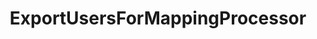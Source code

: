---
optionsClassName: ExportUsersForMappingProcessorOptions
optionsClassFullName: MigrationTools.Processors.ExportUsersForMappingProcessorOptions
configurationSamples:
- name: defaults
  description: 
  code: There are no defaults! Check the sample for options!
  sampleFor: MigrationTools.Processors.ExportUsersForMappingProcessorOptions
- name: sample
  description: 
  code: There is no sample, but you can check the classic below for a general feel.
  sampleFor: MigrationTools.Processors.ExportUsersForMappingProcessorOptions
- name: classic
  description: 
  code: >-
    {
      "$type": "ExportUsersForMappingProcessorOptions",
      "Enabled": false,
      "WIQLQuery": null,
      "OnlyListUsersInWorkItems": true,
      "Enrichers": null,
      "SourceName": null,
      "TargetName": null,
      "RefName": null
    }
  sampleFor: MigrationTools.Processors.ExportUsersForMappingProcessorOptions
description: ExportUsersForMappingContext is a tool used to create a starter mapping file for users between the source and target systems. Use `ExportUsersForMappingConfig` to configure.
className: ExportUsersForMappingProcessor
typeName: Processors
architecture: 
options:
- parameterName: Enabled
  type: Boolean
  description: If set to `true` then the processor will run. Set to `false` and the processor will not run.
  defaultValue: missng XML code comments
- parameterName: Enrichers
  type: List
  description: List of Enrichers that can be used to add more features to this processor. Only works with Native Processors and not legacy Processors.
  defaultValue: missng XML code comments
- parameterName: OnlyListUsersInWorkItems
  type: Boolean
  description: missng XML code comments
  defaultValue: missng XML code comments
- parameterName: RefName
  type: String
  description: '`Refname` will be used in the future to allow for using named Options without the need to copy all of the options.'
  defaultValue: missng XML code comments
- parameterName: SourceName
  type: String
  description: missng XML code comments
  defaultValue: missng XML code comments
- parameterName: TargetName
  type: String
  description: missng XML code comments
  defaultValue: missng XML code comments
- parameterName: WIQLQuery
  type: String
  description: missng XML code comments
  defaultValue: missng XML code comments
status: ready
processingTarget: Work Items
classFile: /src/MigrationTools.Clients.TfsObjectModel/Processors/ExportUsersForMappingProcessor.cs
optionsClassFile: /src/MigrationTools.Clients.TfsObjectModel/Processors/ExportUsersForMappingProcessorOptions.cs

redirectFrom:
- /Reference/Processors/ExportUsersForMappingProcessorOptions/
layout: reference
toc: true
permalink: /Reference/Processors/ExportUsersForMappingProcessor/
title: ExportUsersForMappingProcessor
categories:
- Processors
- 
topics:
- topic: notes
  path: /docs/Reference/Processors/ExportUsersForMappingProcessor-notes.md
  exists: true
  markdown: >-
    There was a request to have the ability to map users to try and maintain integrity across different systems. We added a `TfsUserMappingEnricher` that allows you to map users from Source to Target.


    ##How it works


    1. Run `ExportUsersForMappingConfig` which will export all of the Users in Source Mapped or not to target.

    2. Run `WorkItemMigrationConfig` which will run a validator by detail to warn you of missing users. If it finds a mapping it will convert the field... 


    ## ExportUsersForMappingConfig


    Running the `ExportUsersForMappingConfig` to get the list of users will produce something like:


    ```

    [
      {
        "Source": {
          "FriendlyName": "Martin Hinshelwood nkdAgility.com",
          "AccountName": "martin@nkdagility.com"
        },
        "target": {
          "FriendlyName": "Hinshelwood, Martin",
          "AccountName": "martin@othercompany.com"
        }
      },
      {
        "Source": {
          "FriendlyName": "Rollup Bot",
          "AccountName": "Bot@nkdagility.com"
        },
        "target": {
          "FriendlyName": "Service Account 4",
          "AccountName": "randoaccount@somecompany.com"
        }
      },
      {
        "Source": {
          "FriendlyName": "Another non mapped Account",
          "AccountName": "not-mapped@nkdagility.com"
        },
        "target": null
      }
    ]

    ```


    Any `null` in the target field means that the user is not mapped. You can then use this to create a mapping file will all of your users.


    IMPORTANT: The Friendly name in Azure DevOps / TFS is not nessesarily the AAD Friendly name as users can change this in the tool. We load all of the users from both systems, and match on "email" to ensure we only assume mapping for the same user. Non mapped users, or users listed as null, will not be mapped.


    ### Notes


    - On `ExportUsersForMappingConfig` you can set `OnlyListUsersInWorkItems` to filter the mapping based on the scope of the query. This is greater if you have many users.

    - Configured using the `TfsUserMappingEnricherOptions` setting in `CommonEnrichersConfig`


    ## WorkItemMigrationConfig


    When you run the `WorkItemMigrationContext`



    ```

    ...
      "LogLevel": "Debug",
      "CommonEnrichersConfig": [
        {
          "$type": "TfsUserMappingEnricherOptions",
          "Enabled": true,
          "UserMappingFile": "C:\\temp\\userExport.json",
          "IdentityFieldsToCheck": [
            "System.AssignedTo",
            "System.ChangedBy",
            "System.CreatedBy",
            "Microsoft.VSTS.Common.ActivatedBy",
            "Microsoft.VSTS.Common.ResolvedBy",
            "Microsoft.VSTS.Common.ClosedBy"
          ]
        }
      ],
    ...

    ```



    ### Notes


    - Configured using the `TfsUserMappingEnricherOptions` setting in `CommonEnrichersConfig`

    - Applies to all identity fields specified in the list
- topic: introduction
  path: /docs/Reference/Processors/ExportUsersForMappingProcessor-introduction.md
  exists: false
  markdown: ''

---